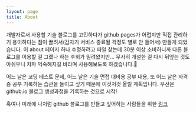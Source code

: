 ```yaml
---
layout: page
title: About
---
```



개발자로서 사용할 기술 블로그를 고민하다가 github pages가 어렵지만 직접 관리하기 용이하다는 점이 끌려서(갑자기 서비스 종료될 걱정도 별로 안 들어서) 만들게 되었습니다.
이 about 페이지 하나 수정하려고 파일 찾는데 30분 이상 소비하니까 다른 블로그를 이용할 걸 그랬나 하는 후회가 밀려왔지만... 무사히 개설한 걸 다시 뒤엎는 것도 아쉬우니 차차 익숙해지길 바라며 사용해보도록 하겠습니다.🫡

어느 날은 코딩 테스트 문제, 어느 날은 기술 면접 대비용 공부 내용, 또 어느 날은 자격증 공부
기록하는 습관을 들이고 싶기 때문에 이것저것 올릴 계획입니다. 우선은 github.io 블로그 생성과정을 기록하는 것으로 시작!

혹여나 미래에 나처럼 github 블로그를 만들고 싶어하는 사람들을 위한 [링크](https://lyj22.github.io/2024/03/18/%EA%B9%83%ED%97%99-%EB%B8%94%EB%A1%9C%EA%B7%B8-%EB%A7%8C%EB%93%9C%EB%8A%94-%EB%B2%95(Jekyll-%ED%85%8C%EB%A7%88-%EC%A0%81%EC%9A%A9)/)
